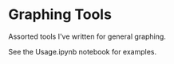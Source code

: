 # Graphing Tools

Assorted tools I've written for general graphing.

See the Usage.ipynb notebook for examples.
